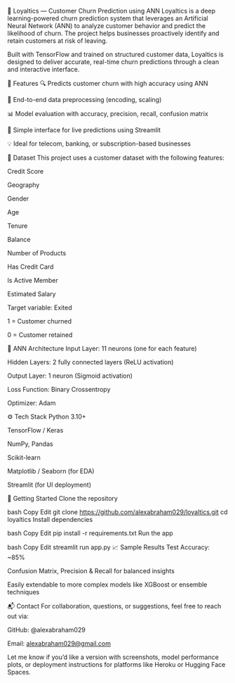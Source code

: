 🧠 Loyaltics — Customer Churn Prediction using ANN
Loyaltics is a deep learning-powered churn prediction system that leverages an Artificial Neural Network (ANN) to analyze customer behavior and predict the likelihood of churn. The project helps businesses proactively identify and retain customers at risk of leaving.

Built with TensorFlow and trained on structured customer data, Loyaltics is designed to deliver accurate, real-time churn predictions through a clean and interactive interface.

📌 Features
🔍 Predicts customer churn with high accuracy using ANN

🧼 End-to-end data preprocessing (encoding, scaling)

📊 Model evaluation with accuracy, precision, recall, confusion matrix

🎯 Simple interface for live predictions using Streamlit

💡 Ideal for telecom, banking, or subscription-based businesses

📁 Dataset
This project uses a customer dataset with the following features:

Credit Score

Geography

Gender

Age

Tenure

Balance

Number of Products

Has Credit Card

Is Active Member

Estimated Salary

Target variable: Exited

1 = Customer churned

0 = Customer retained

🧠 ANN Architecture
Input Layer: 11 neurons (one for each feature)

Hidden Layers: 2 fully connected layers (ReLU activation)

Output Layer: 1 neuron (Sigmoid activation)

Loss Function: Binary Crossentropy

Optimizer: Adam

⚙️ Tech Stack
Python 3.10+

TensorFlow / Keras

NumPy, Pandas

Scikit-learn

Matplotlib / Seaborn (for EDA)

Streamlit (for UI deployment)

🚀 Getting Started
Clone the repository

bash
Copy
Edit
git clone https://github.com/alexabraham029/loyaltics.git
cd loyaltics
Install dependencies

bash
Copy
Edit
pip install -r requirements.txt
Run the app

bash
Copy
Edit
streamlit run app.py
📈 Sample Results
Test Accuracy: ~85%

Confusion Matrix, Precision & Recall for balanced insights

Easily extendable to more complex models like XGBoost or ensemble techniques

📬 Contact
For collaboration, questions, or suggestions, feel free to reach out via:

GitHub: @alexabraham029

Email: alexabraham029@gmail.com

Let me know if you’d like a version with screenshots, model performance plots, or deployment instructions for platforms like Heroku or Hugging Face Spaces.
